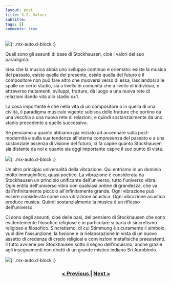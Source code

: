 ```yaml
---
layout: post
title: 3.2. Valori
subtitle:
tags: []
comments: true
---
```


![](https://velitch.github.io/velitch/assets/img/learn/il_paradigma_di_stockhausen/fig6.png){: .mx-auto.d-block :}

Quali sono gli assunti di base di Stockhausen, cioè i valori del suo paradigma:

Idea che la musica abbia uno sviluppo continuo e orientato: esiste la musica del passato, esiste quella del presente, esiste quella del futuro e il compositore non può fare altro che muoversi verso di essa, lasciandosi alle spalle un certo stadio, sia a livello di comunità che a livello di individuo, e attraverso mutamenti, sviluppi, fratture, dà luogo a una nuova rete di relazioni dando vita allo stadio x+1.

La cosa importante è che nella vita di un compositore o in quella di una civiltà, il paradigma musicale vigente subisca delle fratture che portino da una vecchia a una nuova rete di relazioni, e quindi sostanzialmente da uno stadio precedente a quello successivo.

Se pensiamo a quanto abbiamo già iniziato ad accennare sulla post-modernità e sulla sua tendenza all'eterna compresenza del passato e a una sostanziale assenza di visione del futuro, ci fa capire quanto Stockhausen sia distante da noi e quanto sia oggi importante capire il suo punto di vista.

![](https://velitch.github.io/velitch/assets/img/learn/il_paradigma_di_stockhausen/fig6_2.png){: .mx-auto.d-block :}

Un altro principio universalità della vibrazione. Qui entriamo in un dominio molto immaginifico, quasi poetico. La vibrazione é considerata da Stockhausen un principio unificante dell'universo, tutto l'universo vibra. Ogni entità dell'universo vibra con qualsiasi ordine di grandezza, che va dall'infinitamente piccolo all'infinitamente grande. Ogni vibrazione può essere considerata come una vibrazione acustica. Ogni vibrazione acustica produce musica. Quindi sostanzialmente la musica é un riflesso dell'universo.

Ci sono degli assunti, cioè delle basi, del pensiero di Stockhausen che sono evidentemente filosofico religiose e in particolare si parla di sincretismo religioso e filosofico. Sincretismo, di cui Stimmung è sicuramente il simbolo, vuol dire l'assunzione, la fusione e la rielaborazione in vista di un nuovo assetto di credenze di credo religiosi e convinzioni metafisiche preesistenti. Il tutto avviene per Stockhausen sotto il segno dell'induismo, anche grazie agli insegnamenti non diretti di un grande mistico indiano Sri Aurobindo.

![](https://velitch.github.io/velitch/assets/img/learn/il_paradigma_di_stockhausen/fig7.png){: .mx-auto.d-block :}

<h3 style="text-align:center">
<a href="https://velitch.github.io/velitch/2021-11-02-03_01_esemplari/">< Previous </a>
|
<a href="https://velitch.github.io/velitch/2021-11-02-04_01_vibrazione_come_modello_universale/">Next ></a>
</h3>
